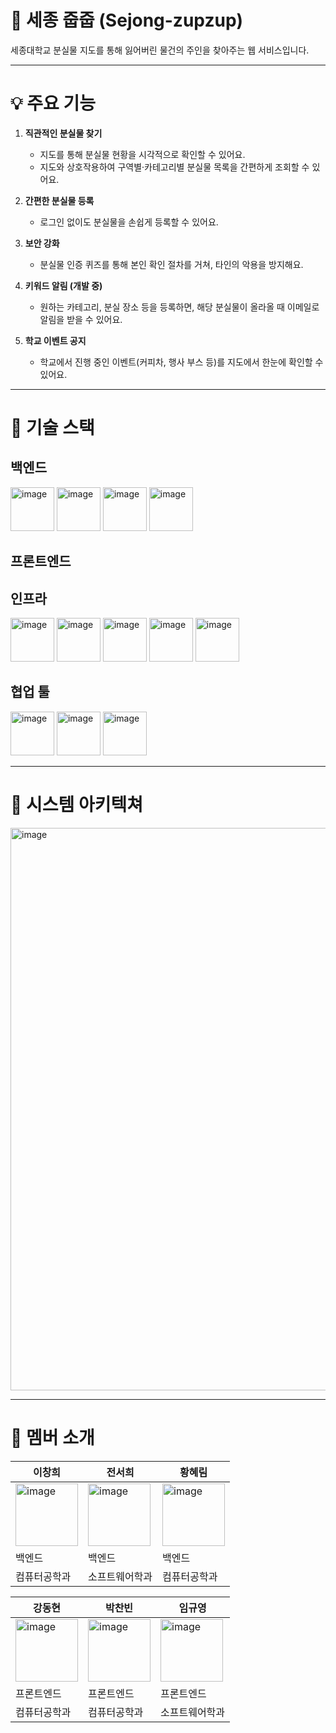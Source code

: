 # 🐾 세종 줍줍 (Sejong-zupzup)

세종대학교 분실물 지도를 통해 잃어버린 물건의 주인을 찾아주는 웹 서비스입니다.

---

# 💡 주요 기능

1. **직관적인 분실물 찾기**

    * 지도를 통해 분실물 현황을 시각적으로 확인할 수 있어요.
    * 지도와 상호작용하여 구역별·카테고리별 분실물 목록을 간편하게 조회할 수 있어요.

2. **간편한 분실물 등록**

    * 로그인 없이도 분실물을 손쉽게 등록할 수 있어요.

3. **보안 강화**

    * 분실물 인증 퀴즈를 통해 본인 확인 절차를 거쳐, 타인의 악용을 방지해요.

4. **키워드 알림 (개발 중)**

    * 원하는 카테고리, 분실 장소 등을 등록하면, 해당 분실물이 올라올 때 이메일로 알림을 받을 수 있어요.

5. **학교 이벤트 공지**

    * 학교에서 진행 중인 이벤트(커피차, 행사 부스 등)를 지도에서 한눈에 확인할 수 있어요.

---

# 🚀 기술 스택

## 백엔드
<img width="70" height="70" alt="image" src="https://github.com/user-attachments/assets/af5b8b19-0997-4aea-a450-9e1f0398195f" />
<img width="70" height="70" alt="image" src="https://github.com/user-attachments/assets/44352eae-8897-4548-91ac-b168cb9426e2" />
<img width="70" height="70" alt="image" src="https://github.com/user-attachments/assets/017625b2-7b15-4a6a-913f-15e9f3f5d74d" />
<img width="70" height="70" alt="image" src="https://github.com/user-attachments/assets/4deacf5a-a744-4b5d-b09d-5ac9b54babb0" />

## 프론트엔드



## 인프라
<img width="70" height="70" alt="image" src="https://github.com/user-attachments/assets/fc81931f-7deb-4fa9-8dd9-da07b28971de" />
<img width="70" height="70" alt="image" src="https://github.com/user-attachments/assets/1ffe1f0d-1c65-4e8f-95a7-126172a5bec6" />
<img width="70" height="70" alt="image" src="https://github.com/user-attachments/assets/2552a432-7b4b-4e01-a965-b8c93c0e4edb" />
<img width="70" height="70" alt="image" src="https://github.com/user-attachments/assets/5da01a18-3c96-4738-ab86-fcfec313b8fa" />
<img width="70" height="70" alt="image" src="https://github.com/user-attachments/assets/618325ab-eb03-4ee4-8f5a-ce77e85275bb" />

## 협업 툴
<img width="70" height="70" alt="image" src="https://github.com/user-attachments/assets/edfa3cd6-ba94-444e-9fa8-478fbd1661ad" />
<img width="70" height="70" alt="image" src="https://github.com/user-attachments/assets/3e5edbf0-6b3f-451a-8616-71382a477567" />
<img width="70" height="70" alt="image" src="https://github.com/user-attachments/assets/82e13ab2-e3e1-4f95-8f47-ce9347e93efd" />



---
# 🐥 시스템 아키텍쳐
<img width="1000" height="900" alt="image" src="https://github.com/user-attachments/assets/8ac579d1-f4fc-44f8-ad92-a211913bf574" />


---

# 👥 멤버 소개



| **이창희** | **전서희** | **황혜림** |
| ------- | ------- | ------- |
| <img width="100px" height="100px" alt="image" src="https://github.com/user-attachments/assets/c1ba2367-cf83-4c44-bb68-5eafce70e637" />| <img width="100px" height="100px" alt="image" src="https://github.com/user-attachments/assets/ee0188c0-066c-4d78-99cc-0179ff132ce7" />| <img width="100px" height="100px" alt="image" src="https://github.com/user-attachments/assets/4f8e5135-47aa-4940-8f5b-8fec3a13adc0" /> |
| 백엔드     | 백엔드     | 백엔드     |
| 컴퓨터공학과  | 소프트웨어학과 | 컴퓨터공학과  |


| **강동현** | **박찬빈** | **임규영** |
| ------- | ------- | ------- |
| <img width="100px" height="100px" alt="image" src="https://github.com/user-attachments/assets/aeaa52ac-34b1-4b86-ba97-1ae58324cb5f" />  | <img width="100px" height="100px" alt="image" src="https://github.com/user-attachments/assets/529ef3f2-600a-47e2-8cb8-34f922fb10c5" /> | <img width="100px" height="100px" alt="image" src="https://github.com/user-attachments/assets/b8c8a4cf-ee63-4cc3-8e4d-680d0116a0a3" /> |
| 프론트엔드     | 프론트엔드     | 프론트엔드     |
| 컴퓨터공학과  | 컴퓨터공학과 | 소프트웨어학과  |

